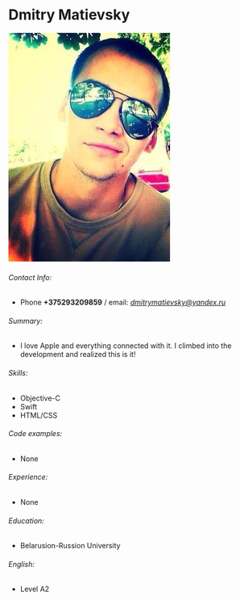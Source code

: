 # Dmitry Matievsky
![My Photo](https://github.com/DDmitryM/rsschool-cv/blob/gh-pages/Jym8nstSAcc.jpg)
###### Contact Info:
* Phone **+375293209859** / email: *dmitrymatievsky@yandex.ru*
###### Summary: 
* I love Apple and everything connected with it. I climbed into the development and realized this is it!
###### Skills:
* Objective-C
* Swift
* HTML/CSS
###### Code examples: 
* None 
###### Experience:
* None
###### Education:
* Belarusion-Russion University
###### English:
* Level A2 
